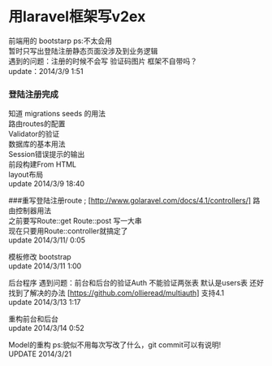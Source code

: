用laravel框架写v2ex
==========================
前端用的 bootstarp ps:不太会用<br/>
暂时只写出登陆注册静态页面没涉及到业务逻辑 <br/>
遇到的问题：注册的时候不会写 验证码图片 框架不自带吗？ <br/>
update：2014/3/9 1:51

### 登陆注册完成
知道 migrations seeds 的用法 <br/>
路由routes的配置 <br/>
Validator的验证<br/>
数据库的基本用法<br/>
Session错误提示的输出<br/>
前段构建From HTML<br/>
layout布局<br/>
update 2014/3/9 18:40<br/>


###重写登陆注册route ;
[http://www.golaravel.com/docs/4.1/controllers/] 路由控制器用法 <br/>
之前要写Route::get  Route::post 写一大串 <br/>
现在只要用Route::controller就搞定了 <br/>
update 2014/3/11/ 0:05

模板修改 bootstrap  <br/>
update 2014/3/11 1:00<br/>

后台程序 遇到问题：前台和后台的验证Auth 不能验证两张表 默认是users表 还好找到了解决的办法
[https://github.com/ollieread/multiauth]  支持4.1<br/>
update 2014/3/13 1:17<br/>

重构前台和后台 <br/>
update 2014/3/14 0:52 <br/>

Model的重构 ps:貌似不用每次写改了什么，git commit可以有说明!<br/>
UPDATE 2014/3/21
